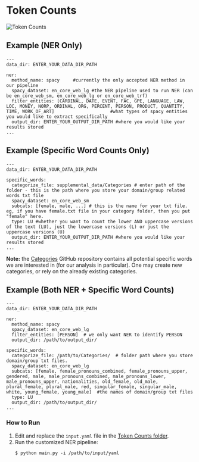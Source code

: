 # Token Counts
![Token Counts](https://github.com/miielab/TokenCounts/workflows/Token%20Counts/badge.svg)


## Example (NER Only)

```
---
data_dir: ENTER_YOUR_DATA_DIR_PATH

ner:
  method_name: spacy     #currently the only accepted NER method in our pipeline
  spacy_dataset: en_core_web_lg #the NER pipeline used to run NER (can be en_core_web_sm, en_core_web_lg or en_core_web_trf)
  filter_entities: [CARDINAL, DATE, EVENT, FAC, GPE, LANGUAGE, LAW, LOC, MONEY, NORP, ORDINAL, ORG, PERCENT, PERSON, PRODUCT, QUANTITY, TIME, WORK_OF_ART]                     #what types of spacy entities you would like to extract specifically 
  output_dir: ENTER_YOUR_OUTPUT_DIR_PATH #where you would like your results stored
...

```

## Example (Specific Word Counts Only)

```
---
data_dir: ENTER_YOUR_DATA_DIR_PATH

specific_words:
  categorize_file: supplemental_data/Categories # enter path of the folder - this is the path where you store your domain/group related words txt file
  spacy_dataset: en_core_web_sm 
  subcats: [female, male, ...] # this is the name for your txt file. eg, if you have female.txt file in your category folder, then you put "female" here. 
  type: LU #whether you want to count the lower AND uppercase versions of the text (LU), just the lowercase versions (L) or just the uppercase versions (U)
  output_dir: ENTER_YOUR_OUTPUT_DIR_PATH #where you would like your results stored
...
```
**Note:** the [Categories](https://github.com/miielab/Categories) GitHub repository contains all potential specific words we are interested in (for our analysis in particular). One may create new categories, or rely on the already existing categories. 



## Example (Both NER + Specific Word Counts)

```
---
data_dir: ENTER_YOUR_DATA_DIR_PATH

ner:
  method_name: spacy 
  spacy_dataset: en_core_web_lg 
  filter_entities: [PERSON]  # we only want NER to identify PERSON
  output_dir: /path/to/output_dir/

specific_words:
  categorize_file: /path/to/Categories/  # folder path where you store domain/group txt files. 
  spacy_dataset: en_core_web_lg 
  subcats: [female, female_pronouns_combined, female_pronouns_upper, gendered, male, male_pronouns_combined, male_pronouns_lower, male_pronouns_upper, nationalities, old_female, old_male, plural_female, plural_male, red, singular_female, singular_male, white, young_female, young_male]  #the names of domain/group txt files 
  type: LU 
  output_dir: /path/to/output_dir/
...
````

### How to Run

1. Edit and replace the `input.yaml` file in the [Token Counts folder](https://github.com/miielab/miienlp/tree/main/miienlp/token).
2. Run the customized NER pipeline:
    ```
    $ python main.py -i /path/to/input/yaml
    ```
